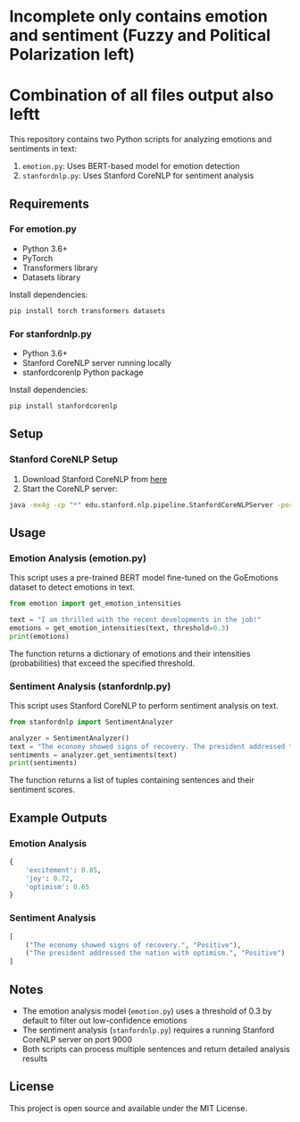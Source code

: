 # Incomplete only contains emotion and sentiment (Fuzzy and Political Polarization left)

# Combination of all files output also leftt



This repository contains two Python scripts for analyzing emotions and sentiments in text:

1. `emotion.py`: Uses BERT-based model for emotion detection
2. `stanfordnlp.py`: Uses Stanford CoreNLP for sentiment analysis

## Requirements

### For emotion.py
- Python 3.6+
- PyTorch
- Transformers library
- Datasets library

Install dependencies:
```bash
pip install torch transformers datasets
```

### For stanfordnlp.py
- Python 3.6+
- Stanford CoreNLP server running locally
- stanfordcorenlp Python package

Install dependencies:
```bash
pip install stanfordcorenlp
```

## Setup

### Stanford CoreNLP Setup
1. Download Stanford CoreNLP from [here](https://stanfordnlp.github.io/CoreNLP/download.html)
2. Start the CoreNLP server:
```bash
java -mx4g -cp "*" edu.stanford.nlp.pipeline.StanfordCoreNLPServer -port 9000 -timeout 15000
```

## Usage

### Emotion Analysis (emotion.py)

This script uses a pre-trained BERT model fine-tuned on the GoEmotions dataset to detect emotions in text.

```python
from emotion import get_emotion_intensities

text = "I am thrilled with the recent developments in the job!"
emotions = get_emotion_intensities(text, threshold=0.3)
print(emotions)
```

The function returns a dictionary of emotions and their intensities (probabilities) that exceed the specified threshold.

### Sentiment Analysis (stanfordnlp.py)

This script uses Stanford CoreNLP to perform sentiment analysis on text.

```python
from stanfordnlp import SentimentAnalyzer

analyzer = SentimentAnalyzer()
text = "The economy showed signs of recovery. The president addressed the nation with optimism."
sentiments = analyzer.get_sentiments(text)
print(sentiments)
```

The function returns a list of tuples containing sentences and their sentiment scores.

## Example Outputs

### Emotion Analysis
```python
{
    'excitement': 0.85,
    'joy': 0.72,
    'optimism': 0.65
}
```

### Sentiment Analysis
```python
[
    ("The economy showed signs of recovery.", "Positive"),
    ("The president addressed the nation with optimism.", "Positive")
]
```

## Notes

- The emotion analysis model (`emotion.py`) uses a threshold of 0.3 by default to filter out low-confidence emotions
- The sentiment analysis (`stanfordnlp.py`) requires a running Stanford CoreNLP server on port 9000
- Both scripts can process multiple sentences and return detailed analysis results

## License

This project is open source and available under the MIT License. 
